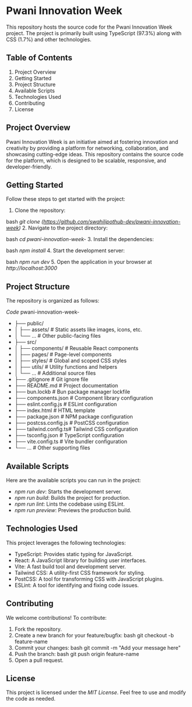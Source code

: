 # Pwani Innovation Week
This repository hosts the source code for the Pwani Innovation Week project. The project is primarily built using TypeScript (97.3%) along with CSS (1.7%) and other technologies.

## Table of Contents
1. Project Overview
2. Getting Started
3. Project Structure
4. Available Scripts
5. Technologies Used
6. Contributing
7. License
## Project Overview
Pwani Innovation Week is an initiative aimed at fostering innovation and creativity by providing a platform for networking, collaboration, and showcasing cutting-edge ideas. This repository contains the source code for the platform, which is designed to be scalable, responsive, and developer-friendly.

## Getting Started
Follow these steps to get started with the project:

1. Clone the repository:

bash
*git clone (https://github.com/swahilipothub-dev/pwani-innovation-week)*
2. Navigate to the project directory:

bash
*cd pwani-innovation-week-*
3. Install the dependencies:

bash
*npm install*
4. Start the development server:

bash
*npm run dev*
5. Open the application in your browser at *http://localhost:3000*

## Project Structure
The repository is organized as follows:

*Code*
pwani-innovation-week-
- ├── public/
- │   ├── assets/       # Static assets like images, icons, etc.
- │   └── ...           # Other public-facing files
- ├── src/
- │   ├── components/   # Reusable React components
- │   ├── pages/        # Page-level components
- │   ├── styles/       # Global and scoped CSS styles
- │   ├── utils/        # Utility functions and helpers
- │   └── ...           # Additional source files
- ├── .gitignore        # Git ignore file
- ├── README.md         # Project documentation
- ├── bun.lockb         # Bun package manager lockfile
- ├── components.json   # Component library configuration
- ├── eslint.config.js  # ESLint configuration
- ├── index.html        # HTML template
- ├── package.json      # NPM package configuration
- ├── postcss.config.js # PostCSS configuration
- ├── tailwind.config.ts# Tailwind CSS configuration
- ├── tsconfig.json     # TypeScript configuration
- ├── vite.config.ts    # Vite bundler configuration
- └── ...               # Other supporting files
## Available Scripts
Here are the available scripts you can run in the project:

- *npm run dev*: Starts the development server.
- *npm run build*: Builds the project for production.
- *npm run lint*: Lints the codebase using ESLint.
- *npm run preview*: Previews the production build. 
## Technologies Used
This project leverages the following technologies:

- TypeScript: Provides static typing for JavaScript.
- React: A JavaScript library for building user interfaces.
- Vite: A fast build tool and development server.
- Tailwind CSS: A utility-first CSS framework for styling.
- PostCSS: A tool for transforming CSS with JavaScript plugins.
- ESLint: A tool for identifying and fixing code issues.
## Contributing
We welcome contributions! To contribute:

1. Fork the repository.
2. Create a new branch for your feature/bugfix:
bash
git checkout -b feature-name
3. Commit your changes:
bash
git commit -m "Add your message here"
4. Push the branch:
bash
git push origin feature-name
5. Open a pull request.
## License
This project is licensed under the *MIT License*. Feel free to use and modify the code as needed.
